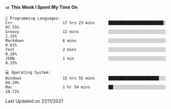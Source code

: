 
<!--START_SECTION:waka-->
📊 **This Week I Spent My Time On** 

```text
💬 Programming Languages: 
C++                      17 hrs 23 mins      ████████████████████████░   97.55% 
Groovy                   12 mins             ░░░░░░░░░░░░░░░░░░░░░░░░░   1.15% 
Markdown                 6 mins              ░░░░░░░░░░░░░░░░░░░░░░░░░   0.61% 
Text                     2 mins              ░░░░░░░░░░░░░░░░░░░░░░░░░   0.26% 
JSON                     1 min               ░░░░░░░░░░░░░░░░░░░░░░░░░   0.15%

💻 Operating System: 
Windows                  15 hrs 55 mins      ██████████████████████░░░   89.29% 
Mac                      1 hr 54 mins        ██░░░░░░░░░░░░░░░░░░░░░░░   10.71%

```


 Last Updated on 21/11/2021
<!--END_SECTION:waka-->
